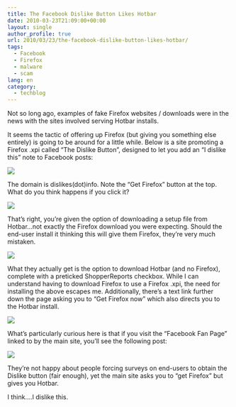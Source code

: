 ```yaml
---
title: The Facebook Dislike Button Likes Hotbar
date: 2010-03-23T21:09:00+00:00
layout: single
author_profile: true
url: 2010/03/23/the-facebook-dislike-button-likes-hotbar/
tags:
  - Facebook
  - Firefox
  - malware
  - scam
lang: en
category: 
  - techblog
---
```

Not so long ago, examples of fake Firefox websites / downloads were in the news with the sites involved serving Hotbar installs.

It seems the tactic of offering up Firefox (but giving you something else entirely) is going to be around for a little while. Below is a site promoting a Firefox .xpi called “The Dislike Button”, designed to let you add an “I dislike this” note to Facebook posts:

[![](http://4.bp.blogspot.com/_vaUVXcmC3OI/S6kl4-bVD3I/AAAAAAAABZI/vuHD0AHk7EY/s400/dislikebuttonsite.jpg)](http://4.bp.blogspot.com/_vaUVXcmC3OI/S6kl4-bVD3I/AAAAAAAABZI/vuHD0AHk7EY/s1600-h/dislikebuttonsite.jpg)

The domain is dislikes(dot)info. Note the “Get Firefox” button at the top. What do you think happens if you click it?

[![](http://2.bp.blogspot.com/_vaUVXcmC3OI/S6kl5GQ6xII/AAAAAAAABZM/M2ckUr5x0m8/s1600/zangbook1.jpg)](http://2.bp.blogspot.com/_vaUVXcmC3OI/S6kl5GQ6xII/AAAAAAAABZM/M2ckUr5x0m8/s1600-h/zangbook1.jpg)

That’s right, you’re given the option of downloading a setup file from Hotbar…not exactly the Firefox download you were expecting. Should the end-user install it thinking this will give them Firefox, they’re very much mistaken.

[![](http://2.bp.blogspot.com/_vaUVXcmC3OI/S6kl5fU0PLI/AAAAAAAABZQ/CrkpCP3rbWE/s400/zangboo21.jpg)](http://2.bp.blogspot.com/_vaUVXcmC3OI/S6kl5fU0PLI/AAAAAAAABZQ/CrkpCP3rbWE/s1600-h/zangboo21.jpg)

What they actually get is the option to download Hotbar (and no Firefox), complete with a preticked ShopperReports checkbox. While I can understand having to download Firefox to use a Firefox .xpi, the need for installing the above escapes me. Additionally, there’s a text link further down the page asking you to “Get Firefox now” which also directs you to the Hotbar install.

[![](http://1.bp.blogspot.com/_vaUVXcmC3OI/S6kl6BElBoI/AAAAAAAABZU/I_3V8qT0FQE/s400/zangbook5.jpg)](http://1.bp.blogspot.com/_vaUVXcmC3OI/S6kl6BElBoI/AAAAAAAABZU/I_3V8qT0FQE/s1600-h/zangbook5.jpg)

What’s particularly curious here is that if you visit the “Facebook Fan Page” linked to by the main site, you’ll see the following post:

[![](http://3.bp.blogspot.com/_vaUVXcmC3OI/S6kl6ZF3FXI/AAAAAAAABZY/cfATXaGzGVg/s400/zangbook10.png)](http://3.bp.blogspot.com/_vaUVXcmC3OI/S6kl6ZF3FXI/AAAAAAAABZY/cfATXaGzGVg/s1600-h/zangbook10.png)

They’re not happy about people forcing surveys on end-users to obtain the Dislike button (fair enough), yet the main site asks you to “get Firefox” but gives you Hotbar.

I think….I dislike this.
